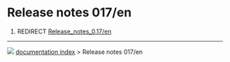 # Release notes 017/en
1.  REDIRECT [Release_notes_0.17/en](Release_notes_0.17/en.md)



---
![](images/Button_right.svg) [documentation index](../README.md) > Release notes 017/en
